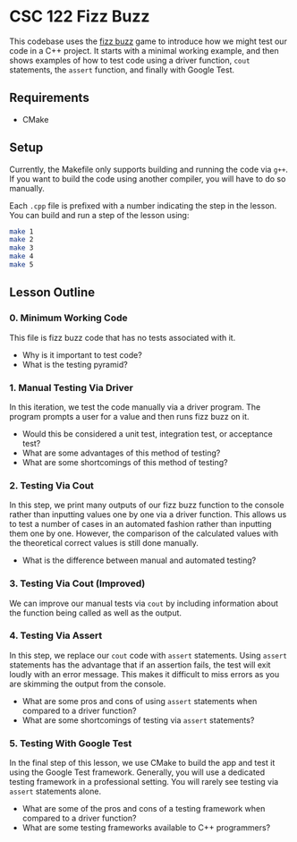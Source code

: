 # CSC 122 Fizz Buzz

This codebase uses the [fizz buzz](https://en.wikipedia.org/wiki/Fizz_buzz) game to introduce how we might test our code in a C++ project. It starts with a minimal working example, and then shows examples of how to test code using a driver function, `cout` statements, the `assert` function, and finally with Google Test.

## Requirements

* CMake

## Setup

Currently, the Makefile only supports building and running the code via `g++`. If you want to build the code using another compiler, you will have to do so manually.

Each `.cpp` file is prefixed with a number indicating the step in the lesson. You can build and run a step of the lesson using:

```bash
make 1
make 2
make 3
make 4
make 5
```

## Lesson Outline

### 0. Minimum Working Code

This file is fizz buzz code that has no tests associated with it.

* Why is it important to test code?
* What is the testing pyramid?

### 1. Manual Testing Via Driver

In this iteration, we test the code manually via a driver program. The program prompts a user for a value and then runs fizz buzz on it.

* Would this be considered a unit test, integration test, or acceptance test?
* What are some advantages of this method of testing?
* What are some shortcomings of this method of testing?

### 2. Testing Via Cout

In this step, we print many outputs of our fizz buzz function to the console rather than inputting values one by one via a driver function. This allows us to test a number of cases in an automated fashion rather than inputting them one by one. However, the comparison of the calculated values with the theoretical correct values is still done manually.

* What is the difference between manual and automated testing?

### 3. Testing Via Cout (Improved)

We can improve our manual tests via `cout` by including information about the function being called as well as the output.

### 4. Testing Via Assert

In this step, we replace our `cout` code with `assert` statements. Using `assert` statements has the advantage that if an assertion fails, the test will exit loudly with an error message. This makes it difficult to miss errors as you are skimming the output from the console.

* What are some pros and cons of using `assert` statements when compared to a driver function?
* What are some shortcomings of testing via `assert` statements?

### 5. Testing With Google Test

In the final step of this lesson, we use CMake to build the app and test it using the Google Test framework. Generally, you will use a dedicated testing framework in a professional setting. You will rarely see testing via `assert` statements alone.

* What are some of the pros and cons of a testing framework when compared to a driver function?
* What are some testing frameworks available to C++ programmers?
